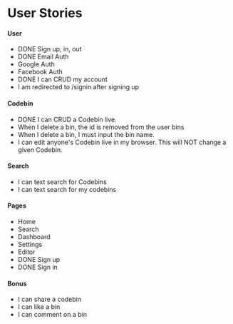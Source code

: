 # User Stories

#### User
* DONE Sign up, in, out
* DONE Email Auth
* Google Auth
* Facebook Auth
* DONE I can CRUD my account
* I am redirected to /signin after signing up

#### Codebin
* DONE I can CRUD a Codebin live.
* When I delete a bin, the id is removed from the user bins
* When I delete a bin, I must input the bin name.
* I can edit anyone's Codebin live in my browser. This will NOT change a given Codebin.

#### Search
* I can text search for Codebins
* I can text search for my codebins

#### Pages
* Home
* Search
* Dashboard
* Settings
* Editor
* DONE Sign up
* DONE Sign in


#### Bonus
* I can share a codebin
* I can like a bin
* I can comment on a bin
